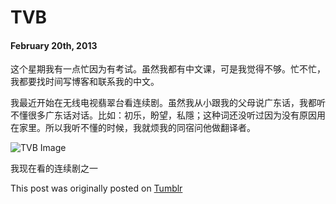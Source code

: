 # TVB 

#### February 20th, 2013

这个星期我有一点忙因为有考试。虽然我都有中文课，可是我觉得不够。忙不忙，我都要找时间写博客和联系我的中文。

我最近开始在无线电视翡翠台看连续剧。虽然我从小跟我的父母说广东话，我都听不懂很多广东话对话。比如：初乐，盼望，私隱；这种词还没听过因为没有原因用在家里。所以我听不懂的时候，我就烦我的同宿问他做翻译者。

![TVB Image](/img/hk/hk6_1.jpg)

我现在看的连续剧之一

This post was originally posted on [Tumblr](http://myhkexperience.tumblr.com/)
